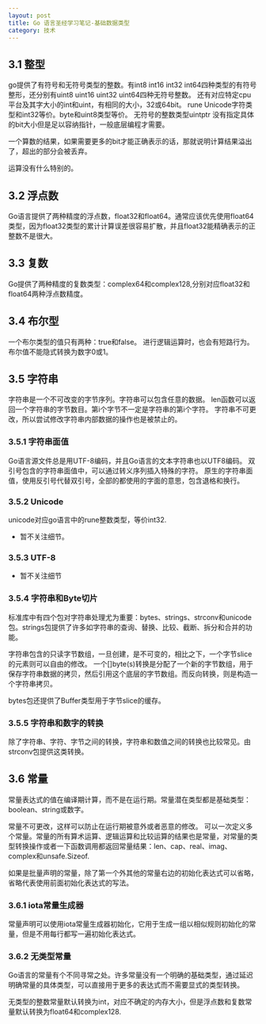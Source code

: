 ```yaml
---
layout: post
title: Go 语言圣经学习笔记-基础数据类型
category: 技术
---
```

## 3.1 整型

go提供了有符号和无符号类型的整数。有int8 int16 int32 int64四种类型的有符号整形，还分别有uint8 uint16 uint32 uint64四种无符号整数。
还有对应特定cpu平台及其字大小的int和uint，有相同的大小，32或64bit。
rune Unicode字符类型和int32等价。byte和uint8类型等价。
无符号的整数类型uintptr 没有指定具体的bit大小但是足以容纳指针，一般底层编程才需要。

一个算数的结果，如果需要更多的bit才能正确表示的话，那就说明计算结果溢出了，超出的部分会被丢弃。

运算没有什么特别的。

## 3.2 浮点数

Go语言提供了两种精度的浮点数，float32和float64。通常应该优先使用float64类型，因为float32类型的累计计算误差很容易扩散，并且float32能精确表示的正整数不是很大。

## 3.3 复数

Go提供了两种精度的复数类型：complex64和complex128,分别对应float32和float64两种浮点数精度。

## 3.4 布尔型

一个布尔类型的值只有两种：true和false。 进行逻辑运算时，也会有短路行为。布尔值不能隐式转换为数字0或1。

## 3.5 字符串

字符串是一个不可改变的字节序列。字符串可以包含任意的数据。 len函数可以返回一个字符串的字节数目。第i个字节不一定是字符串的第i个字符。
字符串不可更改，所以尝试修改字符串内部数据的操作也是被禁止的。

### 3.5.1 字符串面值

Go语言源文件总是用UTF-8编码，并且Go语言的文本字符串也以UTF8编码。
双引号包含的字符串面值中，可以通过转义序列插入特殊的字符。
原生的字符串面值，使用反引号代替双引号，全部的都使用的字面的意思，包含退格和换行。

### 3.5.2 Unicode

unicode对应go语言中的rune整数类型，等价int32.

* 暂不关注细节。

### 3.5.3 UTF-8

* 暂不关注细节

### 3.5.4 字符串和Byte切片

标准库中有四个包对字符串处理尤为重要：bytes、strings、strconv和unicode包。strings包提供了许多如字符串的查询、替换、比较、截断、拆分和合并的功能。

字符串包含的只读字节数组，一旦创建，是不可变的，相比之下，一个字节slice的元素则可以自由的修改。 一个[]byte(s)转换是分配了一个新的字节数组，用于保存字符串数据的拷贝，然后引用这个底层的字节数组。而反向转换，则是构造一个字符串拷贝。

bytes包还提供了Buffer类型用于字节slice的缓存。

### 3.5.5 字符串和数字的转换

除了字符串、字符、字节之间的转换，字符串和数值之间的转换也比较常见。由strconv包提供这类转换。

## 3.6 常量

常量表达式的值在编译期计算，而不是在运行期。常量潜在类型都是基础类型：boolean、string或数字。

常量不可更改，这样可以防止在运行期被意外或者恶意的修改。
可以一次定义多个常量。常量的所有算术运算、逻辑运算和比较运算的结果也是常量，对常量的类型转换操作或者一下函数调用都返回常量结果：len、cap、real、imag、complex和unsafe.Sizeof.

如果是批量声明的常量，除了第一个外其他的常量右边的初始化表达式可以省略，省略代表使用前面初始化表达式的写法。

### 3.6.1 iota常量生成器

常量声明可以使用iota常量生成器初始化，它用于生成一组以相似规则初始化的常量，但是不用每行都写一遍初始化表达式。

### 3.6.2 无类型常量

Go语言的常量有个不同寻常之处。许多常量没有一个明确的基础类型，通过延迟明确常量的具体类型，可以直接用于更多的表达式而不需要显式的类型转换。

无类型的整数常量默认转换为int，对应不确定的内存大小，但是浮点数和复数常量默认转换为float64和complex128.
